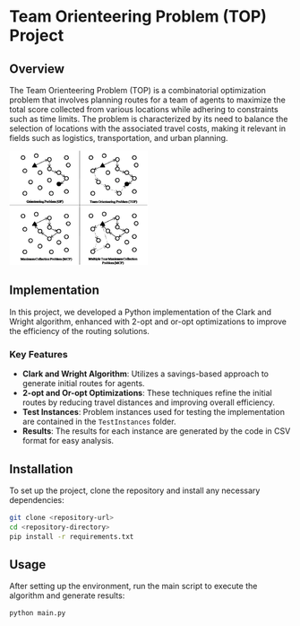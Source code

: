 # Team Orienteering Problem (TOP) Project

## Overview

The Team Orienteering Problem (TOP) is a combinatorial optimization problem that involves planning routes for a team of agents to maximize the total score collected from various locations while adhering to constraints such as time limits. The problem is characterized by its need to balance the selection of locations with the associated travel costs, making it relevant in fields such as logistics, transportation, and urban planning.

![TOP Diagram](TOP-diagram.png)  

## Implementation

In this project, we developed a Python implementation of the Clark and Wright algorithm, enhanced with 2-opt and or-opt optimizations to improve the efficiency of the routing solutions. 

### Key Features

- **Clark and Wright Algorithm**: Utilizes a savings-based approach to generate initial routes for agents.
- **2-opt and Or-opt Optimizations**: These techniques refine the initial routes by reducing travel distances and improving overall efficiency.
- **Test Instances**: Problem instances used for testing the implementation are contained in the `TestInstances` folder.
- **Results**: The results for each instance are generated by the code in CSV format for easy analysis.

## Installation

To set up the project, clone the repository and install any necessary dependencies:

```bash
git clone <repository-url>
cd <repository-directory>
pip install -r requirements.txt
```

## Usage

After setting up the environment, run the main script to execute the algorithm and generate results:

```bash
python main.py
```

